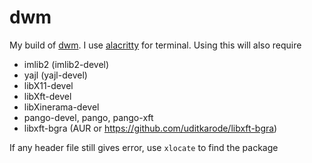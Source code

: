 # dwm

My build of [dwm](https://dwm.suckless.org). I use [alacritty](https://github.com/alacritty/alacritty) for terminal. Using this will also require 

* imlib2 (imlib2-devel)
* yajl (yajl-devel)
* libX11-devel
* libXft-devel
* libXinerama-devel
* pango-devel, pango, pango-xft 
* libxft-bgra (AUR or https://github.com/uditkarode/libxft-bgra)

If any header file still gives error, use `xlocate` to find the package

